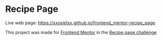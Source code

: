 # Recipe Page

Live web page:
https://xxosielxx.github.io/frontend_mentor-recipe_page

This project was made for [Frontend Mentor](https://www.frontendmentor.io/) in the [Recipe page challenge](https://www.frontendmentor.io/challenges/recipe-page-KiTsR8QQKm)
